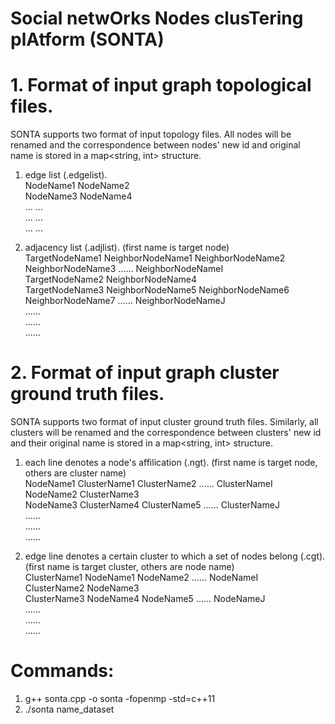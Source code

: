 # Social netwOrks Nodes clusTering plAtform (SONTA)

# 1. Format of input graph topological files.  
SONTA supports two format of input topology files. All nodes will be renamed and the correspondence between nodes' new id and original name is stored in a map<string, int> structure.

1) edge list (.edgelist).  
NodeName1 NodeName2  
NodeName3 NodeName4  
...  ...  
...  ...  
...  ...  

2) adjacency list (.adjlist). (first name is target node)  
TargetNodeName1 NeighborNodeName1 NeighborNodeName2 NeighborNodeName3 ...... NeighborNodeNameI  
TargetNodeName2 NeighborNodeName4  
TargetNodeName3 NeighborNodeName5 NeighborNodeName6 NeighborNodeName7 ...... NeighborNodeNameJ  
......  
......  
......  

# 2. Format of input graph cluster ground truth files.  
SONTA supports two format of input cluster ground truth files. Similarly, all clusters will be renamed and the correspondence between clusters' new id and their original name is stored in a map<string, int> structure.

1) each line denotes a node's affilication (.ngt). (first name is target node, others are cluster name)  
NodeName1 ClusterName1 ClusterName2 ...... ClusterNameI  
NodeName2 ClusterName3  
NodeName3 ClusterName4 ClusterName5 ...... ClusterNameJ  
......  
......  
......  

2) edge line denotes a certain cluster to which a set of nodes belong (.cgt). (first name is target cluster, others are node name)  
ClusterName1 NodeName1 NodeName2 ...... NodeNameI  
ClusterName2 NodeName3  
ClusterName3 NodeName4 NodeName5 ...... NodeNameJ  
......  
......  
......  

# Commands:  
1. g++ sonta.cpp -o sonta -fopenmp -std=c++11  
2. ./sonta name_dataset  
